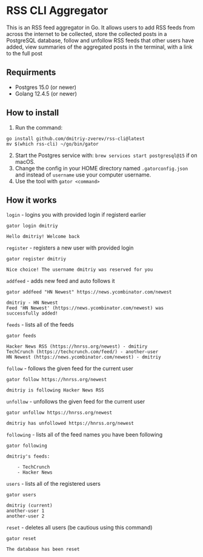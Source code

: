 # RSS CLI Aggregator
This is an RSS feed aggregator in Go. It allows users to add RSS feeds from across the internet to be collected, store the collected posts in a PostgreSQL database, follow and unfollow RSS feeds that other users have added, view summaries of the aggregated posts in the terminal, with a link to the full post

## Requirments
* Postgres 15.0 (or newer)
* Golang 12.4.5 (or newer)

## How to install
1. Run the command:
```
go install github.com/dmitriy-zverev/rss-cli@latest
mv $(which rss-cli) ~/go/bin/gator
```
2. Start the Postgres service with: `brew services start postgresql@15` if on macOS.
3. Change the config in your HOME directory named `.gatorconfig.json` and instead of `username` use your computer username.
4. Use the tool with `gator <command>`

## How it works
`login` - logins you with provided login if registerd earlier

```
gator login dmitriy
```
```
Hello dmitriy! Welcome back
```

`register` - registers a new user with provided login

```
gator register dmitriy
```
```
Nice choice! The username dmitriy was reserved for you
```

`addfeed` - adds new feed and auto follows it

```
gator addfeed "HN Newest" https://news.ycombinator.com/newest
```
```
dmitriy - HN Newest
Feed 'HN Newest' (https://news.ycombinator.com/newest) was successfully added!
```

`feeds` - lists all of the feeds

```
gator feeds
```
```
Hacker News RSS (https://hnrss.org/newest) - dmitiry
TechCrunch (https://techcrunch.com/feed/) - another-user
HN Newest (https://news.ycombinator.com/newest) - dmitriy
```

`follow` - follows the given feed for the current user

```
gator follow https://hnrss.org/newest
```
```
dmitriy is following Hacker News RSS
```

`unfollow` - unfollows the given feed for the current user

```
gator unfollow https://hnrss.org/newest
```
```
dmitriy has unfollowed https://hnrss.org/newest
```

`following` - lists all of the feed names you have been following

```
gator following
```
```
dmitriy's feeds:

    - TechCrunch
    - Hacker News
```

`users` - lists all of the registered users

```
gator users
```
```
dmitriy (current)
another-user 1
another-user 2
```

`reset` - deletes all users (be cautious using this command)

```
gator reset
```
```
The database has been reset
```
